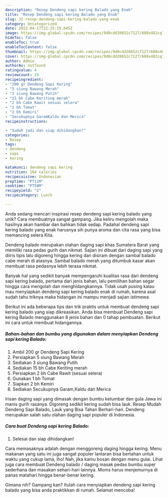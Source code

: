 ```yaml
---
description: "Resep Dendeng sapi kering Balado yang Enak"
title: "Resep Dendeng sapi kering Balado yang Enak"
slug: 32-resep-dendeng-sapi-kering-balado-yang-enak
category: Uncategorized
date: 2022-04-17T22:25:19.645Z
image: https://img-global.cpcdn.com/recipes/9d0cdd20652c7127/680x482cq70/dendeng-sapi-kering-balado-foto-resep-utama.jpg
hideToc: false
enableToc: true
enableTocContent: false
thumbnail: https://img-global.cpcdn.com/recipes/9d0cdd20652c7127/680x482cq70/dendeng-sapi-kering-balado-foto-resep-utama.jpg
cover: https://img-global.cpcdn.com/recipes/9d0cdd20652c7127/680x482cq70/dendeng-sapi-kering-balado-foto-resep-utama.jpg
author: Admin
authorAv: notfound
ratingvalue: 4
reviewcount: 25
recipeingredient:
- "200 gr Dendeng Sapi Kering"
- "5 siung Bawang Merah"
- "3 siung Bawang Putih"
- "15 bh Cabe Keriting merah"
- "2 bh Cabe Rawit sesuai selera"
- "1 bh Tomat"
- "2 bh Kemiri"
- "Secukupnya GaramKaldu dan Merica"
recipeinstructions:

- "Sudah jadi dan siap dihidangkan!"
categories:
- Resep
tags:
- dendeng
- sapi
- kering

katakunci: dendeng sapi kering 
nutrition: 164 calories
recipecuisine: Indonesian
preptime: "PT11M"
cooktime: "PT58M"
recipeyield: "2"
recipecategory: Lunch

---
```





Anda sedang mencari inspirasi resep dendeng sapi kering balado yang unik? Cara membuatnya sangat gampang. Jika keliru mengolah maka hasilnya akan hambar dan bahkan tidak sedap. Padahal dendeng sapi kering balado yang enak harusnya sih punya aroma dan cita rasa yang bisa memancing selera Kita.





Dendeng balado merupakan olahan daging sapi khas Sumatera Barat yang memiliki rasa pedas gurih dan nikmat. Sajian ini dibuat dari daging sapi yang diiris tipis lalu digoreng hingga kering dan disiram dengan sambal balado cabe merah di atasnya. Sambal balado merah yang ditumbuk kasar akan membuat rasa pedasnya lebih terasa nikmat.

Banyak hal yang sedikit banyak mempengaruhi kualitas rasa dari dendeng sapi kering balado, pertama dari jenis bahan, lalu pemilihan bahan segar hingga cara mengolah dan menghidangkannya. Tidak usah pusing kalau mau menyiapkan dendeng sapi kering balado enak di rumah, karena asal sudah tahu triknya maka hidangan ini mampu menjadi sajian istimewa.






Berikut ini ada beberapa tips dan trik praktis untuk membuat dendeng sapi kering balado yang siap dikreasikan. Anda bisa membuat Dendeng sapi kering Balado menggunakan 8 jenis bahan dan 0 tahap pembuatan. Berikut ini cara untuk membuat hidangannya.

<!--inarticleads1-->

##### Bahan-bahan dan bumbu yang digunakan dalam menyiapkan Dendeng sapi kering Balado:

1. Ambil 200 gr Dendeng Sapi Kering
1. Persiapkan 5 siung Bawang Merah
1. Sediakan 3 siung Bawang Putih
1. Sediakan 15 bh Cabe Keriting merah
1. Persiapkan 2 bh Cabe Rawit (sesuai selera)
1. Gunakan 1 bh Tomat
1. Siapkan 2 bh Kemiri
1. Sediakan Secukupnya Garam,Kaldu dan Merica


Irisan daging sapi yang dimasak dengan bumbu ketumbar dan gula Jawa ini manis gurih rasanya. Digoreng sedikit kering sudah bisa lauk. Resep Mudah Dendeng Sapi Balado, Lauk yang Bisa Tahan Berhari-hari. Dendeng merupakan salah satu olahan daging sapi populer di Indonesia. 

<!--inarticleads2-->

##### Cara buat Dendeng sapi kering Balado:


1. Selesai dan siap dihidangkan!

Cara memasaknya adalah dengan menggoreng daging hingga kering. Menu makanan yang satu ini juga sangat populer lantaran bisa bertahan untuk waktu yang cukup lama, lho! Nah, jika kamu bosan dengan menu gulai. Lihat juga cara membuat Dendeng balado / daging masak pedas bumbu super sederhana dan masakan sehari-hari lainnya. Moms harus menjemurnya di panas matahari hingga benar-benar kering. 

Gimana nih? Gampang kan? Itulah cara menyiapkan dendeng sapi kering balado yang bisa anda praktikkan di rumah. Selamat mencoba!
